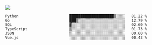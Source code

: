 ![](https://github-profile-summary-cards.vercel.app/api/cards/profile-details?username=igtm&theme=dracula)
<!--START_SECTION:waka-->

```text
Python                       ████████████████████▒░░░░   81.22 %
Go                           ███▒░░░░░░░░░░░░░░░░░░░░░   12.79 %
SQL                          ▓░░░░░░░░░░░░░░░░░░░░░░░░   02.60 %
TypeScript                   ▒░░░░░░░░░░░░░░░░░░░░░░░░   01.73 %
JSON                         ░░░░░░░░░░░░░░░░░░░░░░░░░   00.60 %
Vue.js                       ░░░░░░░░░░░░░░░░░░░░░░░░░   00.43 %
```

<!--END_SECTION:waka-->
